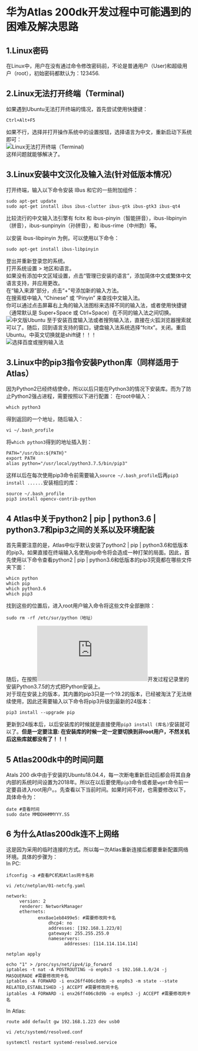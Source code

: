 # 华为Atlas 200dk开发过程中可能遇到的困难及解决思路
## 1.Linux密码
在Linux中，用户在没有通过命令修改密码前，不论是普通用户（User)和超级用户（root），初始密码都默认为：123456.<br>
## 2.Linux无法打开终端（Terminal)
如果遇到Ubuntu无法打开终端的情况，首先尝试使用快捷键：
```
Ctrl+Alt+F5
```
如果不行，选择并打开操作系统中的设置按钮，选择语言为中文，重新启动下系统即可：<br>
![Linux无法打开终端（Terminal)](https://github.com/StrayerSQH/stochastic-search/blob/main/%E5%85%B6%E4%BB%96%E6%94%AF%E6%8C%81%E6%9D%90%E6%96%99/%E5%85%B6%E4%BB%96%E5%8F%AF%E8%83%BD%E9%81%87%E5%88%B0%E7%9A%84%E5%9B%B0%E9%9A%BE/Linux%E6%97%A0%E6%B3%95%E6%89%93%E5%BC%80%E7%BB%88%E7%AB%AF.jpg)<br>
这样问题就能够解决了。
## 3.Linux安装中文汉化及输入法(针对低版本情况）
打开终端，输入以下命令安装 IBus 和它的一些附加组件：
```
sudo apt-get update
sudo apt-get install ibus ibus-clutter ibus-gtk ibus-gtk3 ibus-qt4
```
比较流行的中文输入法引擎有 fcitx 和 ibus-pinyin（智能拼音），ibus-libpinyin（拼音），ibus-sunpinyin（孙拼音），和 ibus-rime（中州韵）等。<br>

以安装 ibus-libpinyin 为例，可以使用以下命令：
```
sudo apt-get install ibus-libpinyin
```
登出并重新登录您的系统。<br>
打开系统设置 > 地区和语言。<br>
如果没有添加中文区域设置，点击“管理已安装的语言”，添加简体中文或繁体中文语言支持，并应用更改。<br>
在“输入来源”部分，点击“+”号添加新的输入方法。<br>
在搜索框中输入 “Chinese” 或 “Pinyin” 来查找中文输入法。<br>
你可以通过点击屏幕右上角的输入法图标来选择不同的输入法，或者使用快捷键（通常默认是 Super+Space 或 Ctrl+Space）在不同的输入法之间切换。<br>
![中文版Ubuntu](https://github.com/StrayerSQH/stochastic-search/blob/main/%E5%85%B6%E4%BB%96%E6%94%AF%E6%8C%81%E6%9D%90%E6%96%99/%E5%85%B6%E4%BB%96%E5%8F%AF%E8%83%BD%E9%81%87%E5%88%B0%E7%9A%84%E5%9B%B0%E9%9A%BE/%E4%B8%AD%E6%96%87%E7%89%88Ubuntu.jpg)
至于安装百度输入法或者搜狗输入法，直接在火狐浏览器搜索就可以了。随后，回到语言支持的窗口，键盘输入法系统选择“fcitx”。关闭。重启Ubuntu。中英文切换就是shift键！！！<br>
![选择百度或搜狗输入法](https://github.com/StrayerSQH/stochastic-search/blob/main/%E5%85%B6%E4%BB%96%E6%94%AF%E6%8C%81%E6%9D%90%E6%96%99/%E5%85%B6%E4%BB%96%E5%8F%AF%E8%83%BD%E9%81%87%E5%88%B0%E7%9A%84%E5%9B%B0%E9%9A%BE/%E9%80%89%E6%8B%A9%E7%99%BE%E5%BA%A6%E6%88%96%E6%90%9C%E7%8B%97%E8%BE%93%E5%85%A5%E6%B3%95.png)

## 3.Linux中的pip3指令安装Python库（同样适用于Atlas）
因为Python2已经终结使命，所以以后只能在Python3的情况下安装库。而为了防止Python2强占进程，需要按照以下进行配置：
在root中输入：
```
which python3
```
得到返回的一个地址，随后输入：
```
vi ~/.bash_profile
```
将`which python3`得到的地址插入到：
```
PATH="/usr/bin:${PATH}"
export PATH
alias python="/usr/local/python3.7.5/bin/pip3"
```
这样以后在每次使用pip3命令前需要输入`source ~/.bash_profile`后再`pip3 install ......`安装相应的库：
```
source ~/.bash_profile
pip3 install opencv-contrib-python
```

## 4 Atlas中关于python2 | pip | python3.6 | python3.7和pip3之间的关系以及环境配装
首先需要注意的是，Atlas中似乎默认安装了python2 | pip | python3.6和低版本的pip3。如果直接在终端输入名使用pip命令将会造成一种打架的局面。因此，首先使用以下命令查看python2 | pip | python3.6和低版本的pip3究竟都在哪些文件夹下面：
```
whicn python
which pip
which python3.6
which pip3
```
找到这些的位置后，进入root用户输入命令将这些文件全部删除：
```
sudo rm -rf /etc/sur/python（地址）
```
随后，在按照![开发过程记录](https://github.com/StrayerSQH/stochastic-search/blob/main/%E5%AD%A6%E4%B9%A0%E8%B5%84%E6%96%99/%E5%8D%8E%E4%B8%BAAtals%20200%20dk/%E5%BC%80%E5%8F%91%E8%BF%87%E7%A8%8B%E8%AE%B0%E5%BD%95.md)开发过程记录里的安装Python3.7.5的方式把Python安装上。<br>
对于现在安装上的版本，其内置的pip3只是一个19.2的版本，已经被淘汰了无法继续使用，因此还需要输入以下命令将pip3升级到最新的24版本：
```
pip3 install --upgrade pip
```
更新到24版本后，以后安装库的时候就是直接使用`pip3 install (库名)`安装就可以了。**但是一定要注意: 在安装库的时候一定一定要切换到非root用户，不然关机后这些库就都没有了！！！**

## 5 Atlas200dk中的时间问题
Atals 200 dk中由于安装的Ubuntu18.04.4，每一次断电重新启动后都会将其自身内部的系统时间设置为2018年。所以在以后要使用`pip3`命令或者是`wget`命令前一定要县进入root用户。。先查看以下当前时间。如果时间不对，也需要修改以下，具体命令为：
```
date #查看时间
sudo date MMDDHHMMYYY.SS
```

## 6 为什么Atlas200dk连不上网络
这是因为采用的临时连接的方式。所以每一次Atlas重新连接后都要重新配置网络环境。具体的步骤为：<br>
In PC:
```
ifconfig -a #查看PC机和Atlas网卡名称
```
```
vi /etc/netplan/01-netcfg.yaml
```
```
network:
     version: 2
     renderer: NetworkManager
     ethernets:
            enx8ae1eb8499e5: #需要修改网卡名
                dhcp4: no
                addresses: [192.168.1.223/8]
                gateway4: 255.255.255.0
                nameservers:
                      addresses: [114.114.114.114]

```
```
netplan apply
```

```
echo "1" > /proc/sys/net/ipv4/ip_forward
iptables -t nat -A POSTROUTING -o enp0s3 -s 192.168.1.0/24 -j MASQUERADE #需要修改网卡名
iptables -A FORWARD -i enx26ff406c8d9b -o enp0s3 -m state --state RELATED,ESTABLISHED -j ACCEPT #需要修改网卡名
iptables -A FORWARD -i enx26ff406c8d9b -o enp0s3 -j ACCEPT #需要修改网卡名
```

In Atlas:
```
route add default gw 192.168.1.223 dev usb0
```
```
vi /etc/systemd/resolved.conf
```
```
systemctl restart systemd-resolved.service
```
